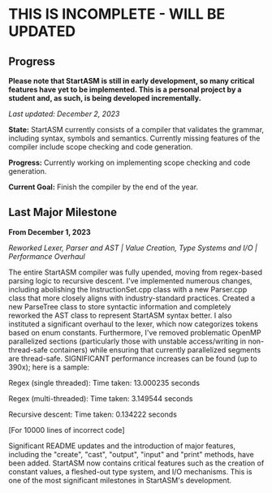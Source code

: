 # THIS IS INCOMPLETE - WILL BE UPDATED
## Progress
**Please note that StartASM is still in early development, so many critical features have yet to be implemented. This is a personal project by a student and, as such, is being developed incrementally.**

*Last updated: December 2, 2023*

**State:** StartASM currently consists of a compiler that validates the grammar, including syntax, symbols and semantics. Currently missing features of the compiler include scope checking and code generation.

**Progress:** Currently working on implementing scope checking and code generation.

**Current Goal:** Finish the compiler by the end of the year.


## Last Major Milestone
**From December 1, 2023**

*Reworked Lexer, Parser and AST | Value Creation, Type Systems and I/O | Performance Overhaul*

The entire StartASM compiler was fully upended, moving from regex-based parsing logic to recursive descent. I've implemented numerous changes, including abolishing the InstructionSet.cpp class with a new Parser.cpp class that more closely aligns with industry-standard practices. Created a new ParseTree class to store syntactic information and completely reworked the AST class to represent StartASM syntax better. I also instituted a significant overhaul to the lexer, which now categorizes tokens based on enum constants. Furthermore, I've removed problematic OpenMP parallelized sections (particularly those with unstable access/writing in non-thread-safe containers) while ensuring that currently parallelized segments are thread-safe. SIGNIFICANT performance increases can be found (up to 390x); here is a sample:

Regex (single threaded):
Time taken: 13.000235 seconds

Regex (multi-threaded):
Time taken: 3.149544 seconds

Recursive descent:
Time taken: 0.134222 seconds

[For 10000 lines of incorrect code]

Significant README updates and the introduction of major features, including the "create", "cast", "output", "input" and "print" methods, have been added. StartASM now contains critical features such as the creation of constant values, a fleshed-out type system, and I/O mechanisms. This is one of the most significant milestones in StartASM's development.
